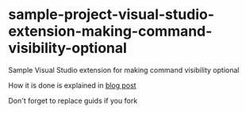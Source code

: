 # sample-project-visual-studio-extension-making-command-visibility-optional
Sample Visual Studio extension for making command visibility optional

How it is done is explained in [blog post](https://route2roslyn.netlify.com/making-visual-studio-extension-command-visibility-optional/)

Don't forget to replace guids if you fork